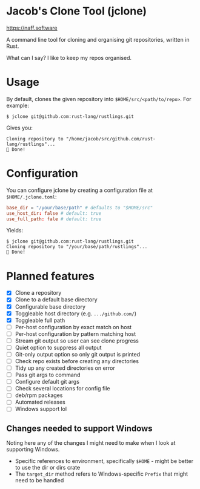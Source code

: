 Jacob's Clone Tool (jclone)
===========================

https://naff.software

A command line tool for cloning and organising git repositories, written in Rust.

What can I say? I like to keep my repos organised.

# Usage

By default, clones the given repository into `$HOME/src/<path/to/repo>`. For example:

```
$ jclone git@github.com:rust-lang/rustlings.git
```

Gives you:

```
Cloning repository to "/home/jacob/src/github.com/rust-lang/rustlings"...
🎉 Done!

```

# Configuration

You can configure jclone by creating a configuration file at `$HOME/.jclone.toml`:

```toml
base_dir = "/your/base/path" # defaults to "$HOME/src"
use_host_dir: false # default: true
use_full_path: fale # default: true
```

Yields:

```
$ jclone git@github.com:rust-lang/rustlings.git
Cloning repository to "/your/base/path/rustlings"...
🎉 Done!

```

# Planned features

- [x] Clone a repository
- [x] Clone to a default base directory
- [x] Configurable base directory
- [x] Toggleable host directory (e.g. `.../github.com/`)
- [x] Toggleable full path
- [ ] Per-host configuration by exact match on host
- [ ] Per-host configuration by pattern matching host
- [ ] Stream git output so user can see clone progress
- [ ] Quiet option to suppress all output
- [ ] Git-only output option so only git output is printed
- [ ] Check repo exists before creating any directories
- [ ] Tidy up any created directories on error
- [ ] Pass git args to command
- [ ] Configure default git args
- [ ] Check several locations for config file
- [ ] deb/rpm packages
- [ ] Automated releases
- [ ] Windows support lol

## Changes needed to support Windows

Noting here any of the changes I might need to make when I look at supporting Windows.

- Specific references to environment, specifically `$HOME` - might be better to use the dir or dirs crate
- The `target_dir` method refers to Windows-specific `Prefix` that might need to be handled
